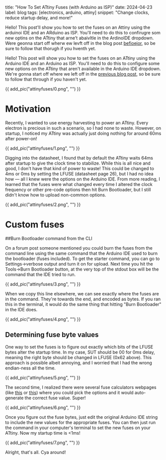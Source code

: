 title: "How To Set ATtiny Fuses (with Arduino as ISP)"
date: 2024-04-23
label: blog
tags: [electronics, arduino, attiny]
snippet: "Change clocks, reduce startup delay, and more!"

Hello! This post'll show you how to set the fuses on an Attiny using the arduinoi IDE and an ARduino as ISP. You'll need to do this to confirugre som new optins on the ATtiny that arne't abaivltle in the ArdinoIDE dropdown. Were geonna start off wherw ew levft off in the blog post [befioejor](../ard2attiny), so be sure to follow that thorugh if you hventh yet.

Hello! This post will show you how to set the fuses on an ATtiny using the Arduino IDE and an Arduino as ISP. You'll need to do this to configure some new options on the ATtiny that aren't available in the Arduino IDE dropdown. We're gonna start off where we left off in the [previous blog post](../ard2attiny), so be sure to follow that through if you haven't yet.

{{ add_pic("attinyfuses/0.png", "") }}

# Motivation

Recently, I wanted to use energy harvesting to power an ATtiny. Every electron is precious in such a scenario, so I had none to waste. However, on startup, I noticed my ATtiny was actually just doing nothing for around 60ms after power-on!

{{ add_pic("attinyfuses/1.png", "") }}

Digging into the datasheet, I found that by default the ATtiny waits 64ms after startup to give the clock time to stabilize. While this is all nice and good, I don't have that kind of power to waste! This could be changed to 4ms or 0ms by setting the LFUSE (datasheet page 26), but I had no idea how — all I knew were the options on the Arduino IDE. From more reading, I learned that the fuses were what changed every time I altered the clock frequency or other pre-code options then hit Burn Bootloader, but I still didn't know how to upload non-common options.

{{ add_pic("attinyfuses/2.png", "") }}

# Custom fuses

##Burn Bootloader command from the CLI

On a forum post someone mentioned you could burn the fuses from the command line using the same command that the Arduino IDE used to burn the bootloader (fuses included). To get the starter command, you can go to Settings->verbose output and turn it on for upload. Next time you hit the Tools->Burn Bootloader button, at the very top of the stdout box will be the command that the IDE tried to run.

{{ add_pic("attinyfuses/3.png", "") }}

When we copy this line elsewhere, we can see exactly where the fuses are in the command. They're towards the end, and encoded as bytes. If you ran this in the terminal, it would do the same thing that hitting "Burn Bootloader" in the IDE does. 

{{ add_pic("attinyfuses/4.png", "") }}

## Determining fuse byte values

One way to set the fuses is to figure out exactly which bits of the LFUSE bytes alter the startup time. In my case, SUT should be 00 for 0ms delay, meaning the right byte should be changed in LFUSE (0x62 above). This approach is possible albeit annoying, and I worried that I had the wrong endian-ness all the time.

{{ add_pic("attinyfuses/5.png", "") }}

The second time, I realized there were several fuse calculators webpages (like [this](https://eleccelerator.com/fusecalc/fusecalc.php?chip=attiny85) or [this](https://www.engbedded.com/fusecalc/)) where you could pick the options and it would auto-generate the correct fuse value. Super!

{{ add_pic("attinyfuses/6.png", "") }}

Once you figure out the fuse bytes, just edit the original Arduino IDE string to include the new values for the appropriate fuses. You can then just run the command in your computer's terminal to set the new fuses on your ATtiny. Now my startup time is <1ms!

{{ add_pic("attinyfuses/7.png", "") }}

Alright, that's all. Cya around!

